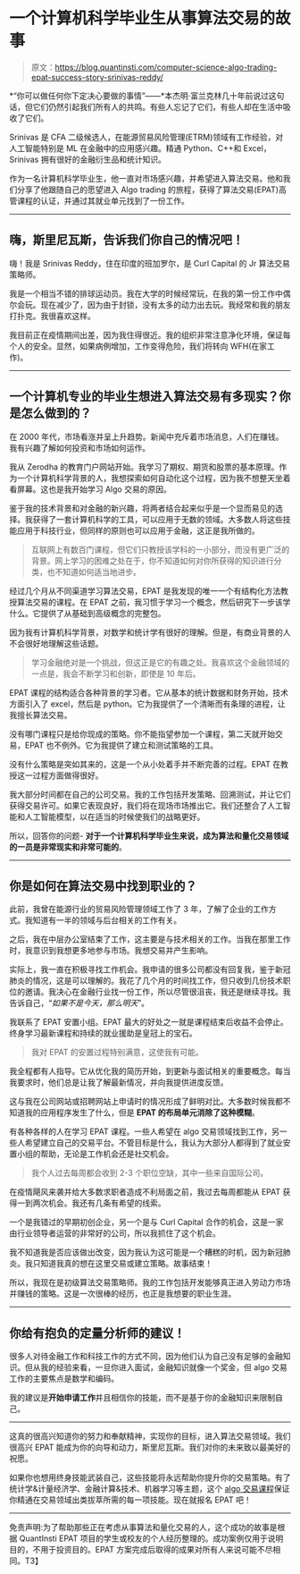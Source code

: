 # 一个计算机科学毕业生从事算法交易的故事

> 原文：<https://blog.quantinsti.com/computer-science-algo-trading-epat-success-story-srinivas-reddy/>

*“你可以做任何你下定决心要做的事情”——*本杰明·富兰克林几十年前说过这句话，但它们仍然引起我们所有人的共鸣。有些人忘记了它们，有些人却在生活中吸收了它们。

Srinivas 是 CFA 二级候选人，在能源贸易风险管理(ETRM)领域有工作经验，对人工智能特别是 ML 在金融中的应用感兴趣。精通 Python、C++和 Excel，Srinivas 拥有很好的金融衍生品和统计知识。

作为一名计算机科学毕业生，他一直对市场感兴趣，并希望进入算法交易。他和我们分享了他跟随自己的愿望进入 Algo trading 的旅程，获得了算法交易(EPAT)高管课程的认证，并通过其就业单元找到了一份工作。

* * *

## 嗨，斯里尼瓦斯，告诉我们你自己的情况吧！

嗨！我是 Srinivas Reddy，住在印度的班加罗尔，是 Curl Capital 的 Jr 算法交易策略师。

我是一个相当不错的排球运动员。我在大学的时候经常玩，在我的第一份工作中偶尔会玩。现在减少了，因为由于封锁，没有太多的动力出去玩。我经常和我的朋友打扑克。我很喜欢这样。

我目前正在疫情期间出差，因为我住得很近。我的组织非常注意净化环境，保证每个人的安全。显然，如果病例增加，工作变得危险，我们将转向 WFH(在家工作)。

* * *

## 一个计算机专业的毕业生想进入算法交易有多现实？你是怎么做到的？

在 2000 年代，市场看涨并呈上升趋势。新闻中充斥着市场消息，人们在赚钱。我有兴趣了解如何投资和市场如何运作。

我从 Zerodha 的教育门户网站开始。我学习了期权、期货和股票的基本原理。作为一个计算机科学背景的人，我想探索如何自动化这个过程，因为我不想整天坐着看屏幕。这也是我开始学习 Algo 交易的原因。

鉴于我的技术背景和对金融的新兴趣，将两者结合起来似乎是一个显而易见的选择。我获得了一套计算机科学的工具，可以应用于无数的领域。大多数人将这些技能应用于科技行业，但同样的原则也可以应用于金融，这正是我所做的。

> 互联网上有数百门课程，但它们只教授该学科的一小部分，而没有更广泛的背景。网上学习的困难之处在于，你不知道如何对你所获得的知识进行分类，也不知道如何适当地进步。

经过几个月从不同渠道学习算法交易，EPAT 是我发现的唯一一个有结构化方法教授算法交易的课程。在 EPAT 之前，我习惯于学习一个概念，然后研究下一步该学什么。它提供了从基础到高级概念的完整包。

因为我有计算机科学背景，对数学和统计学有很好的理解。但是，有商业背景的人不会很好地理解这些话题。

> 学习金融绝对是一个挑战，但这正是它的有趣之处。我喜欢这个金融领域的一点是，我会不断学习和创新，即使是 10 年后。

EPAT 课程的结构适合各种背景的学习者。它从基本的统计数据和财务开始，技术方面引入了 excel，然后是 python。它为我提供了一个清晰而有条理的进程，让我擅长算法交易。

没有哪门课程只是给你现成的策略。你不能指望参加一个课程，第二天就开始交易，EPAT 也不例外。它为我提供了建立和测试策略的工具。

没有什么策略是突如其来的，这是一个从小处着手并不断完善的过程。EPAT 在教授这一过程方面做得很好。

我大部分时间都在自己的公司交易。我的工作包括开发策略、回溯测试，并让它们获得交易许可。如果它表现良好，我们将在现场市场推出它。我们还整合了人工智能和人工智能模型，以在适当的时候使我们的战略更好。

所以，回答你的问题- **对于一个计算机科学毕业生来说，成为算法和量化交易领域的一员是非常现实和非常可能的**。

* * *

## 你是如何在算法交易中找到职业的？

此前，我曾在能源行业的贸易风险管理领域工作了 3 年，了解了企业的工作方式。我知道有一半的领域与后台相关的工作有关。

之后，我在中层办公室结束了工作，这主要是与技术相关的工作。当我在那里工作时，我意识到我想更多地参与市场。我想交易并产生影响。

实际上，我一直在积极寻找工作机会。我申请的很多公司都没有回复我，鉴于新冠肺炎的情况，这是可以理解的。我花了几个月的时间找工作，但只收到几份技术职位的邀请。我决心在金融行业找一份工作，所以尽管很沮丧，我还是继续寻找。我告诉自己，“*如果不是今天，那么明天*”。

我联系了 EPAT 安置小组。EPAT 最大的好处之一就是课程结束后收益不会停止。终身学习最新课程和持续的就业援助是皇冠上的宝石。

> 我对 EPAT 的安置过程特别满意，这使我有可能。

我全程都有人指导。它从优化我的简历开始，到更新与面试相关的重要概念。每当我要求时，他们总是让我了解最新情况，并向我提供进度反馈。

这与我在公司网站或招聘网站上申请时的情况形成了鲜明对比。大多数时候我都不知道我的应用程序发生了什么，但是 **EPAT 的布局单元消除了这种模糊**。

有各种各样的人在学习 EPAT 课程。一些人希望在 algo 交易领域找到工作，另一些人希望建立自己的交易平台。不管目标是什么，我认为大部分人都得到了就业安置小组的帮助，无论是工作机会还是社交机会。

> 我个人过去每周都会收到 2-3 个职位空缺，其中一些来自国际公司。

在疫情飓风来袭并给大多数求职者造成不利局面之前，我过去每周都能从 EPAT 获得一到两次机会。我还有几条有希望的线索。

一个是我错过的早期初创企业，另一个是与 Curl Capital 合作的机会，这是一家由行业领导者运营的非常好的公司，所以我抓住了这个机会。

我不知道我是否应该做出改变，因为我认为这可能是一个糟糕的时机，因为新冠肺炎。我只知道我真的想在这里交易或建立策略。故事结束！

所以，我现在是初级算法交易策略师。我的工作包括开发能够真正进入劳动力市场并赚钱的策略。这是一次很棒的经历，也正是我想要的职业生涯。

* * *

## 你给有抱负的定量分析师的建议！

很多人对待金融工作和科技工作的方式不同，因为他们认为自己没有足够的金融知识。但从我的经验来看，一旦你进入面试，金融知识就像一个奖金，但 algo 交易工作的主要焦点是数学和编码。

我的建议是**开始申请工作**并且相信你的技能，而不是基于你的金融知识来限制自己。

* * *

这真的很高兴知道你的努力和奉献精神，实现你的目标，进入算法交易领域。我们很高兴 EPAT 能成为你的向导和动力，斯里尼瓦斯。我们对你的未来致以最美好的祝愿。

如果你也想用终身技能武装自己，这些技能将永远帮助你提升你的交易策略。有了统计学&计量经济学、金融计算&技术、机器学习等主题，这个 [algo 交易课程](https://www.quantinsti.com/epat)保证你精通在交易领域出类拔萃所需的每一项技能。现在就报名 EPAT 吧！

* * *

免责声明:为了帮助那些正在考虑从事算法和量化交易的人，这个成功的故事是根据 QuantInsti EPAT 项目的学生或校友的个人经历整理的。成功案例仅用于说明目的，不用于投资目的。EPAT 方案完成后取得的成果对所有人来说可能不尽相同。T3】
